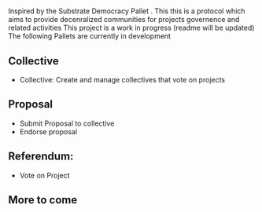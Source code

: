 
#  
Inspired by the Substrate Democracy Pallet .
This this is a protocol which aims to provide decenralized communities for projects governence
and related activities
This project is a work in progress (readme will be updated)
The following Pallets are currently in development 

## Collective  
  - Collective: Create and manage collectives that vote on projects

## Proposal
-  Submit Proposal to collective 
-  Endorse proposal 

## Referendum:
- Vote on Project 
 

## More to come
